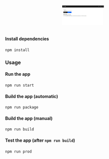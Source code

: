 <p align="center">
  <img src="./docs/images/esv-lookup-screenshot.jpg" width="135" align="center">
  <br>
  <br>
</p>

#### Install dependencies

```
npm install
```

### Usage

#### Run the app

```
npm run start
```

#### Build the app (automatic)

```
npm run package
```

#### Build the app (manual)

```
npm run build
```

#### Test the app (after `npm run build`)
```
npm run prod
```
